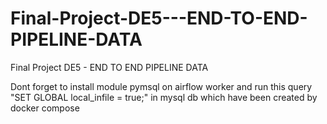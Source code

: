 # Final-Project-DE5---END-TO-END-PIPELINE-DATA
Final Project DE5 - END TO END PIPELINE DATA

Dont forget to install module pymsql on airflow worker and run this query "SET GLOBAL local_infile = true;" in mysql db which have been created by docker compose
